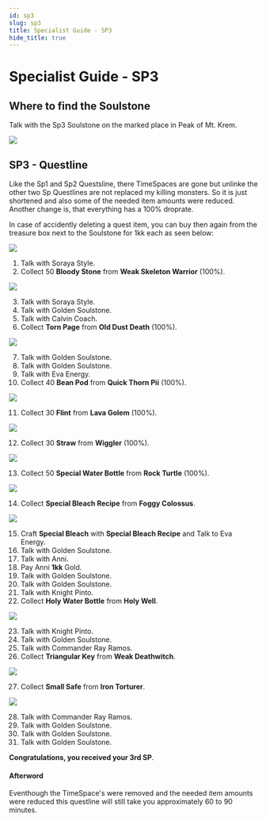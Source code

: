 ```yaml
---
id: sp3
slug: sp3
title: Specialist Guide - SP3
hide_title: true
---
```


# Specialist Guide - SP3

## Where to find the Soulstone
Talk with the Sp3 Soulstone on the marked place in Peak of Mt. Krem.

![](https://i.imgur.com/Hsw0kh5.png)

## SP3 - Questline
Like the Sp1 and Sp2 Questsline, there TimeSpaces are gone but unlinke the other two Sp Questlines are not replaced my killing monsters. So it is just shortened and also some of the needed item amounts were reduced. Another change is, that everything has a 100% droprate.

In case of accidently deleting a quest item, you can buy then again from the treasure box next to the Soulstone for 1kk each as seen below:

![](https://i.imgur.com/axbssTw.png)

1. Talk with Soraya Style.
2. Collect 50  **Bloody Stone** from **Weak Skeleton Warrior** (100%).

![](https://i.imgur.com/ifFYTCq.png)

3. Talk with Soraya Style.
4. Talk with Golden Soulstone.
5. Talk with Calvin Coach.
6. Collect **Torn Page** from **Old Dust Death** (100%).

![](https://i.imgur.com/6SKpP1p.png)

7. Talk with Golden Soulstone.
8. Talk with Golden Soulstone.
9. Talk with Eva Energy.
10. Collect 40 **Bean Pod** from **Quick Thorn Pii** (100%).

![](https://i.imgur.com/jT8kVqL.png)

11. Collect 30 **Flint** from **Lava Golem** (100%).

![](https://i.imgur.com/2ppjqEk.png)

12. Collect 30 **Straw** from **Wiggler** (100%).

![](https://i.imgur.com/zsQ2fhI.png)

13. Collect 50 **Special Water Bottle** from **Rock Turtle** (100%).

![](https://i.imgur.com/Ve6XBeW.png)

14. Collect **Special Bleach Recipe** from **Foggy Colossus**.

![](https://i.imgur.com/mfs2XOJ.png)

15. Craft **Special Bleach** with **Special Bleach Recipe** and Talk to Eva Energy.
16. Talk with Golden Soulstone.
17. Talk with Anni.
18. Pay Anni **1kk** Gold.
19. Talk with Golden Soulstone.
20. Talk with Golden Soulstone.
21. Talk with Knight Pinto.
22. Collect **Holy Water Bottle** from **Holy Well**.

![](https://i.imgur.com/lmOW0RL.png)

23. Talk with Knight Pinto.
24. Talk with Golden Soulstone.
25. Talk with Commander Ray Ramos.
26. Collect **Triangular Key** from **Weak Deathwitch**.

![](https://i.imgur.com/IikRI1I.png)

27. Collect **Small Safe** from **Iron Torturer**.

![](https://i.imgur.com/7aiqCBv.png)

28. Talk with Commander Ray Ramos.
29. Talk with Golden Soulstone.
30. Talk with Golden Soulstone.
31. Talk with Golden Soulstone.

**Congratulations, you received your 3rd SP**.

#### Afterword
Eventhough the TimeSpace's were removed and the needed item amounts were reduced this questline will still take you approximately 60 to 90 minutes.



















